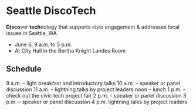 
# Seattle DiscoTech
**Disco**ver **tech**nology that supports civic engagement & addresses local issues in Seattle, WA.

- June 6, 9 a.m. to 5 p.m.
- At City Hall in the Bertha Knight Landes Room

## Schedule
9 a.m. – light breakfast and introductory talks
10 a.m. – speaker or panel discussion
11 a.m. – lightning talks by project leaders
noon – lunch
1 p.m. – check out the civic tech project fair
2 p.m. – speaker or panel discussion
3 p.m. – speaker or panel discussion
4 p.m. lightning talks by project leaders